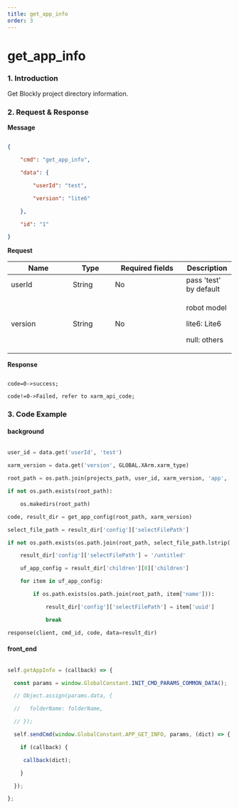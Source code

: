 ```yaml
---
title: get_app_info
order: 3
---
```

# get_app_info



### 1. Introduction



Get Blockly project directory information.



### 2. Request & Response



**Message**







```json

{

    "cmd": "get_app_info",

    "data": {

        "userId": "test",

        "version": "lite6"

    },

    "id": "1"

}

```

**Request**



<table data-full-width="true"><thead><tr><th width="123">Name</th><th width="79">Type</th><th width="144">Required fields</th><th>Description</th></tr></thead><tbody><tr><td>userId</td><td>String</td><td>No</td><td>pass 'test' by default</td></tr><tr><td>version</td><td>String</td><td>No</td><td><p>robot model</p><p>lite6: Lite6</p><p>null: others</p></td></tr></tbody></table>





**Response**



```

code=0->success;

code!=0->Failed, refer to xarm_api_code;

```





### 3. Code Example



#### background



```python

user_id = data.get('userId', 'test')

xarm_version = data.get('version', GLOBAL.XArm.xarm_type)

root_path = os.path.join(projects_path, user_id, xarm_version, 'app', 'myapp')

if not os.path.exists(root_path):

    os.makedirs(root_path)

code, result_dir = get_app_config(root_path, xarm_version)

select_file_path = result_dir['config']['selectFilePath']

if not os.path.exists(os.path.join(root_path, select_file_path.lstrip('/'))):

    result_dir['config']['selectFilePath'] = '/untitled'

    uf_app_config = result_dir['children'][0]['children']

    for item in uf_app_config:

        if os.path.exists(os.path.join(root_path, item['name'])):

            result_dir['config']['selectFilePath'] = item['uuid']

            break

response(client, cmd_id, code, data=result_dir)

```



#### front\_end



```javascript

self.getAppInfo = (callback) => {

  const params = window.GlobalConstant.INIT_CMD_PARAMS_COMMON_DATA();

  // Object.assign(params.data, {

  //   folderName: folderName,

  // });

  self.sendCmd(window.GlobalConstant.APP_GET_INFO, params, (dict) => {

    if (callback) {

	 callback(dict);

    }

  });

};

```
